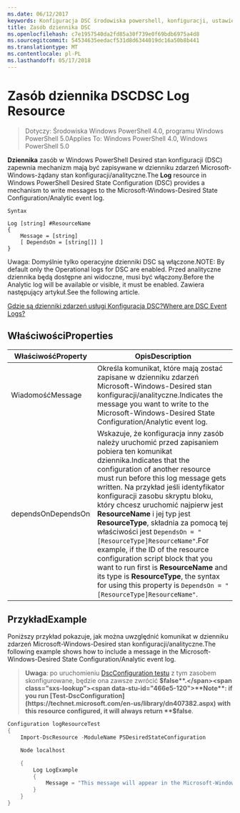 ```yaml
---
ms.date: 06/12/2017
keywords: Konfiguracja DSC środowiska powershell, konfiguracji, ustawienia
title: Zasób dziennika DSC
ms.openlocfilehash: c7e1957540da2fd85a30f739e0f69bdb6975a4d8
ms.sourcegitcommit: 54534635eedacf531d8d6344019dc16a50b8b441
ms.translationtype: MT
ms.contentlocale: pl-PL
ms.lasthandoff: 05/17/2018
---
```

# <a name="dsc-log-resource"></a><span data-ttu-id="466e5-103">Zasób dziennika DSC</span><span class="sxs-lookup"><span data-stu-id="466e5-103">DSC Log Resource</span></span>

> <span data-ttu-id="466e5-104">Dotyczy: Środowiska Windows PowerShell 4.0, programu Windows PowerShell 5.0</span><span class="sxs-lookup"><span data-stu-id="466e5-104">Applies To: Windows PowerShell 4.0, Windows PowerShell 5.0</span></span>

<span data-ttu-id="466e5-105">__Dziennika__ zasób w Windows PowerShell Desired stan konfiguracji (DSC) zapewnia mechanizm mają być zapisywane w dzienniku zdarzeń Microsoft-Windows-żądany stan konfiguracji/analityczne.</span><span class="sxs-lookup"><span data-stu-id="466e5-105">The __Log__ resource in Windows PowerShell Desired State Configuration (DSC) provides a mechanism to write messages to the Microsoft-Windows-Desired State Configuration/Analytic event log.</span></span>

```
Syntax

Log [string] #ResourceName
{
    Message = [string]
    [ DependsOn = [string[]] ]
}
```

<span data-ttu-id="466e5-106">Uwaga: Domyślnie tylko operacyjne dzienniki DSC są włączone.</span><span class="sxs-lookup"><span data-stu-id="466e5-106">NOTE: By default only the Operational logs for DSC are enabled.</span></span>
<span data-ttu-id="466e5-107">Przed analityczne dziennika będą dostępne ani widoczne, musi być włączony.</span><span class="sxs-lookup"><span data-stu-id="466e5-107">Before the Analytic log will be available or visible, it must be enabled.</span></span>
<span data-ttu-id="466e5-108">Zawiera następujący artykuł.</span><span class="sxs-lookup"><span data-stu-id="466e5-108">See the following article.</span></span>

[<span data-ttu-id="466e5-109">Gdzie są dzienniki zdarzeń usługi Konfiguracja DSC?</span><span class="sxs-lookup"><span data-stu-id="466e5-109">Where are DSC Event Logs?</span></span>](https://msdn.microsoft.com/en-us/powershell/dsc/troubleshooting#where-are-dsc-event-logs)

## <a name="properties"></a><span data-ttu-id="466e5-110">Właściwości</span><span class="sxs-lookup"><span data-stu-id="466e5-110">Properties</span></span>
|  <span data-ttu-id="466e5-111">Właściwość</span><span class="sxs-lookup"><span data-stu-id="466e5-111">Property</span></span>  |  <span data-ttu-id="466e5-112">Opis</span><span class="sxs-lookup"><span data-stu-id="466e5-112">Description</span></span>   |
|---|---|
| <span data-ttu-id="466e5-113">Wiadomość</span><span class="sxs-lookup"><span data-stu-id="466e5-113">Message</span></span>| <span data-ttu-id="466e5-114">Określa komunikat, które mają zostać zapisane w dzienniku zdarzeń Microsoft-Windows-Desired stan konfiguracji/analityczne.</span><span class="sxs-lookup"><span data-stu-id="466e5-114">Indicates the message you want to write to the Microsoft-Windows-Desired State Configuration/Analytic event log.</span></span>|
| <span data-ttu-id="466e5-115">dependsOn</span><span class="sxs-lookup"><span data-stu-id="466e5-115">DependsOn</span></span> | <span data-ttu-id="466e5-116">Wskazuje, że konfiguracja inny zasób należy uruchomić przed zapisaniem pobiera ten komunikat dziennika.</span><span class="sxs-lookup"><span data-stu-id="466e5-116">Indicates that the configuration of another resource must run before this log message gets written.</span></span> <span data-ttu-id="466e5-117">Na przykład jeśli identyfikator konfiguracji zasobu skryptu bloku, który chcesz uruchomić najpierw jest __ResourceName__ i jej typ jest __ResourceType__, składnia za pomocą tej właściwości jest `DependsOn = "[ResourceType]ResourceName"`.</span><span class="sxs-lookup"><span data-stu-id="466e5-117">For example, if the ID of the resource configuration script block that you want to run first is __ResourceName__ and its type is __ResourceType__, the syntax for using this property is `DependsOn = "[ResourceType]ResourceName"`.</span></span>|

## <a name="example"></a><span data-ttu-id="466e5-118">Przykład</span><span class="sxs-lookup"><span data-stu-id="466e5-118">Example</span></span>

<span data-ttu-id="466e5-119">Poniższy przykład pokazuje, jak można uwzględnić komunikat w dzienniku zdarzeń Microsoft-Windows-Desired stan konfiguracji/analityczne.</span><span class="sxs-lookup"><span data-stu-id="466e5-119">The following example shows how to include a message in the Microsoft-Windows-Desired State Configuration/Analytic event log.</span></span>

> <span data-ttu-id="466e5-120">**Uwaga**: po uruchomieniu [DscConfiguration testu](https://technet.microsoft.com/en-us/library/dn407382.aspx) z tym zasobem skonfigurowane, będzie ona zawsze zwrócić **$false**.</span><span class="sxs-lookup"><span data-stu-id="466e5-120">**Note**: if you run [Test-DscConfiguration](https://technet.microsoft.com/en-us/library/dn407382.aspx) with this resource configured, it will always return **$false**.</span></span>

```powershell
Configuration logResourceTest
{
    Import-DscResource -ModuleName PSDesiredStateConfiguration

    Node localhost

    {
        Log LogExample
        {
            Message = "This message will appear in the Microsoft-Windows-Desired State Configuration/Analytic event log."
        }
    }
}
```